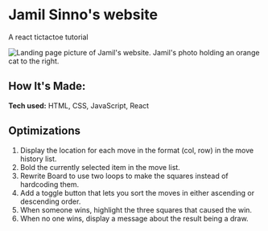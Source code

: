 # Jamil Sinno's website
A react tictactoe tutorial

![Landing page picture of Jamil's website. Jamil's photo holding an orange cat to the right.](/images/Personal.png)

## How It's Made:

**Tech used:** HTML, CSS, JavaScript, React


## Optimizations
1. Display the location for each move in the format (col, row) in the move history list.
2. Bold the currently selected item in the move list.
3. Rewrite Board to use two loops to make the squares instead of hardcoding them.
4. Add a toggle button that lets you sort the moves in either ascending or descending order.
5. When someone wins, highlight the three squares that caused the win.
6. When no one wins, display a message about the result being a draw.